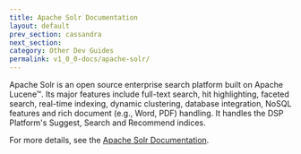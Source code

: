 ```yaml
---
title: Apache Solr Documentation
layout: default
prev_section: cassandra
next_section:
category: Other Dev Guides
permalink: v1_0_0-docs/apache-solr/
---
```


Apache Solr is an open source enterprise search platform built on Apache Lucene™. Its major features include full-text search, hit highlighting, faceted search, real-time indexing, dynamic clustering, database integration, NoSQL features and rich document (e.g., Word, PDF) handling. It handles the DSP Platform's Suggest, Search and Recommend indices.

For more details, see the [Apache Solr Documentation](http://lucene.apache.org/solr/resources.html).

